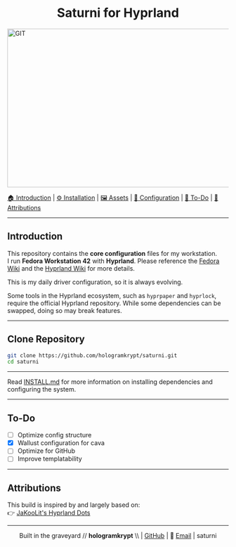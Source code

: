<h1 align=center>Saturni for Hyprland</h1>

<img width="1920" height="361" alt="GIT" src="https://github.com/user-attachments/assets/34ef1524-709b-43c4-a702-63810308bc7f" />

[🏠 Introduction](README.md) | [⚙️ Installation](github/INSTALL.md) | [🖼️ Assets](assets/README.md) | [🔧 Configuration](configs/README.md) | [📝 To-Do](#to-do) | [📜 Attributions](#attributions)

---

## Introduction

This repository contains the **core configuration** files for my workstation.  
I run **Fedora Workstation 42** with **Hyprland**. Please reference the [Fedora Wiki](https://fedoraproject.org/wiki/) and the [Hyprland Wiki](https://wiki.hyprland.org/) for more details.  

<p> This is my daily driver configuration, so it is always evolving. </p>

Some tools in the Hyprland ecosystem, such as `hyprpaper` and `hyprlock`, require the official Hyprland repository. While some dependencies can be swapped, doing so may break features.

---

## Clone Repository

```bash
git clone https://github.com/hologramkrypt/saturni.git
cd saturni
```

---

Read [INSTALL.md](https://github.com/hologramkrypt/saturni/blob/master/github/INSTALL.md) for more information on installing dependencies and configuring the system.

---

## To-Do

- [ ] Optimize config structure  
- [x] Wallust configuration for cava  
- [ ] Optimize for GitHub  
- [ ] Improve templatability  

---

## Attributions

This build is inspired by and largely based on:  
👉 [JaKooLit's Hyprland Dots](https://github.com/JaKooLit/Hyprland-Dots)

---

<p align="center">
    Built in the graveyard // <strong>hologramkrypt</strong> \\ |  
    <a href="https://github.com/hologramkrypt">GitHub</a> | 📧 <a href="mailto:kryptykmac@proton.me">Email</a> |
    saturni
</p>

